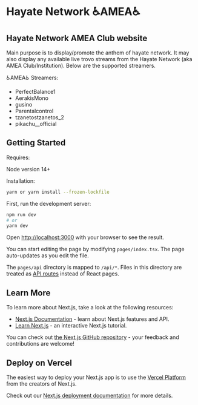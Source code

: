 # Hayate Network  ♿AMEA♿

## Hayate Network AMEA Club website

Main purpose is to display/promote the anthem of hayate network. It may also display any available live trovo streams from the Hayate Network (aka AMEA Club/Institution). Below are the supported streamers.

♿AMEA♿ Streamers:

- PerfectBalance1
- AerakisMono
- gusino
- Parentalcontrol
- tzanetostzanetos_2
- pikachu__official

## Getting Started

Requires:

Node version 14+

Installation:

```bash
yarn or yarn install --frozen-lockfile
```

First, run the development server:

```bash
npm run dev
# or
yarn dev
```

Open [http://localhost:3000](http://localhost:3000) with your browser to see the result.

You can start editing the page by modifying `pages/index.tsx`. The page auto-updates as you edit the file.

The `pages/api` directory is mapped to `/api/*`. Files in this directory are treated as [API routes](https://nextjs.org/docs/api-routes/introduction) instead of React pages.

## Learn More

To learn more about Next.js, take a look at the following resources:

- [Next.js Documentation](https://nextjs.org/docs) - learn about Next.js features and API.
- [Learn Next.js](https://nextjs.org/learn) - an interactive Next.js tutorial.

You can check out [the Next.js GitHub repository](https://github.com/vercel/next.js/) - your feedback and contributions are welcome!

## Deploy on Vercel

The easiest way to deploy your Next.js app is to use the [Vercel Platform](https://vercel.com/new?utm_medium=default-template&filter=next.js&utm_source=create-next-app&utm_campaign=create-next-app-readme) from the creators of Next.js.

Check out our [Next.js deployment documentation](https://nextjs.org/docs/deployment) for more details.